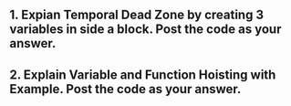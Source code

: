 <h2>1. Expian Temporal Dead Zone by creating 3 variables in side a block. Post the code as your answer.<h2>
<h2>2. Explain Variable and Function Hoisting with Example. Post the code as your answer.<h2>
